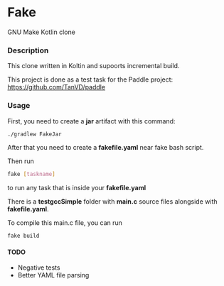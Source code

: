 # Fake
GNU Make Kotlin clone

### Description

This clone written in Koltin and supoorts incremental build.


This project is done as a test task for the Paddle project:
https://github.com/TanVD/paddle

### Usage

First, you need to create a **jar** artifact with this command:
```sh
./gradlew FakeJar
```

After that you need to create a **fakefile.yaml** near fake bash script.

Then run 
```sh
fake [taskname]
```
to run any task that is inside your **fakefile.yaml**

There is a **testgccSimple** folder with **main.c** source files alongside with **fakefile.yaml**.

To compile this main.c file, you can run 

```sh
fake build
```

#### TODO
 - Negative tests
 - Better YAML file parsing


